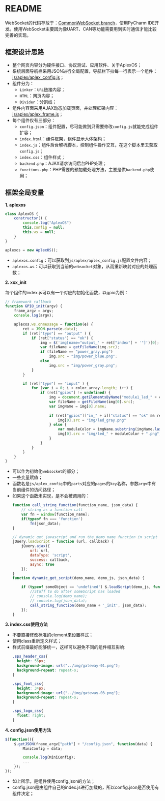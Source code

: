 # README

WebSocket的代码存放于：[CommonWebSocket branch](https://github.com/ZengjfOS/Buildroot/tree/CommonWebSocket)，使用PyCharm IDE开发。使用WebSocket主要因为像UART、CAN等功能需要用到实时通信才能比较完善的实现。

## 框架设计思路

* 整个网页内容分为硬件接口、协议测试、应用软件、关于AplexOS；
* 系统层面导航栏采用JSON进行全局配置，导航栏下拉每一行表示一个组件：[js/aplex/aplex_config.js](js/aplex/aplex_config.js)；
* 组件分为：
  * `Linker`：`URL`链接内容；
  * `HTML`：网页内容；
  * `Divider`：分割线；
* 组件内容面采用AJAX动态加载页面，并处理框架内容：[js/aplex/aplex_frame.js](js/aplex/aplex_frame.js)；
* 每个组件仅有三部分：
  * `config.json`：组件配置，尽可能做到只需要修改`config.js`就能完成组件扩容；
  * `index.html`：组件框架，组件显示大体架构；
  * `index.js`：组件后台解析脚本，控制组件操作交互，在这个脚本里去获取`config.js`；
  * `index.css`：组件样式；
  * `backend.php`：AJAX请求访问后台PHP处理；
  * `functions.php`：PHP需要的预加载处理方法，主要是供`backend.php`使用；

## 框架全局变量

**1. aplexos**

```Javascript
class AplexOS {
    constructor() {
        console.log("AplexOS")
        this.config = null;
        this.ws = null;
    }
}

aplexos = new AplexOS();
```

* `aplexos.config`：可以获取到`js/aplex/aplex_config.js`配置文件内容；
* `aplexos.ws`：可以获取到当前的`websocket`对象，从而重新映射对应的处理函数；


**2. xxx\_init**

每个组件的index.js可以有一个对应的初始化函数，以gpio为例：

```Javascript
// framework callback
function GPIO_init(argv) {
	frame_argv = argv;
	console.log(argv);

	aplexos.ws.onmessage = function(e) {
		ret = JSON.parse(e.data);
		if (ret["type"] == "output" ) {
			if (ret["status"] == "ok") {
				img = $('img[name="output_' + ret["index"] + '"]')[0];
				var fileName = getFileName(img.src);
				if (fileName == "power_gray.png")
					img.src = "img/power_blue.png";
				else
					img.src = "img/power_gray.png";
			}
		}

		if (ret["type"] == "input" ) {
			for (var i = 0; i < color_array.length; i++) {
				if (ret["gpios"] != undefined) {
					img = document.getElementsByName("module1_led_" + color_array[i]);
					var fileName = getFileName(img[0].src);
					var imgName = img[0].name;
				
					if (ret["gpios"]["in_" + i]["status"] == "ok" && ret["gpios"]["in_" + i]["value"] == "0") {
						img[0].src = "img/led_gray.png"
					} else {
						var moduleColor = imgName.substring(imgName.lastIndexOf("_") + 1);	
						img[0].src = "img/led_" + moduleColor + ".png";
					}
				}
			}
		}
	}
}
```

* 可以作为初始化`websocket`的部分；
* 一些变量赋值；
* 函数名是`js/aplex_config`中的`parts`对应的`pages`的`key`名称，参数`argv`中有当前组件的访问路径； 
* 如果这个函数未实现，是不会被调用的：
  ```Javascript
  function call_string_function(function_name, json_data) {
      // string as a function call
      var fn = window[function_name]; 
      if(typeof fn === 'function') 
          fn(json_data);
  }
  
  // dynamic get javascript and run the demo_name function in script file.
  jQuery.loadScript = function (url, callback) {
      jQuery.ajax({
          url: url,
          dataType: 'script',
          success: callback,
          async: true
      });
  }
  function dynamic_get_script(demo_name, demo_js, json_data) {
  
      if (typeof someObject == 'undefined') $.loadScript(demo_js, function(result){
          //Stuff to do after someScript has loaded
          // console.log(demo_name);
          // console.log(json_data);
          call_string_function(demo_name + '_init', json_data);
      });
  }
  ```

**3. index.css使用方法**

* 不要直接修改标准的element来设置样式；
* 使用class重新定义样式；
* 样式前缀最好能够统一，这样可以避免不同的组件相互影响:
  ```CSS
  .sps_header_css{
    height: 56px;
    background-image: url("../img/gateway-01.png");
    background-repeat: repeat-x;
  }
  
  .sps_foot_css{
    height: 34px;
    background-image: url("../img/gateway-03.png");
    background-repeat: repeat-x;
  }
  
  .sps_logo_css{
    float: right;
  }
  ```

**4. config.json使用方法**

```Javascript
$(function(){ 
    $.getJSON(frame_argv["path"] + "/config.json", function(data) {
        MiniConfig = data;

        console.log(MiniConfig);
        ...
    });
});
```

* 如上所示，是组件使用config.json的方法；
* config.json是由组件自己的index.js进行加载的，所以config.json是否使用有组件决定；
